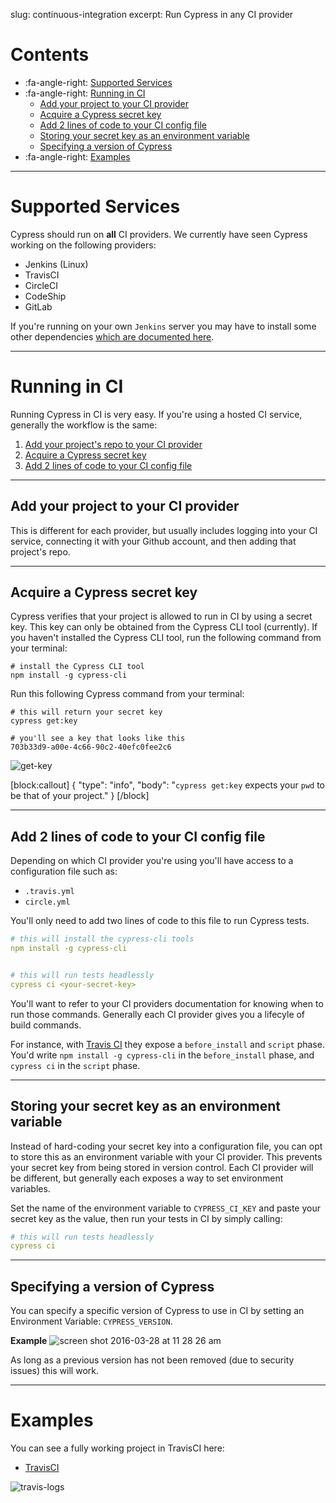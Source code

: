 slug: continuous-integration
excerpt: Run Cypress in any CI provider

# Contents

- :fa-angle-right: [Supported Services](#section-supported-services)
- :fa-angle-right: [Running in CI](#section-running-in-ci)
  - [Add your project to your CI provider](#section-add-you-project-to-your-ci-provider)
  - [Acquire a Cypress secret key](#section-acquire-a-cypress-secret-key)
  - [Add 2 lines of code to your CI config file](#section-add-2-lines-of-code-to-your-ci-config-file)
  - [Storing your secret key as an environment variable](#section-storing-your-secret-key-as-an-environment-variable)
  - [Specifying a version of Cypress](#section-specifying-a-version-of-cypress)
- :fa-angle-right: [Examples](#section-examples)

***

# Supported Services

Cypress should run on **all** CI providers. We currently have seen Cypress working on the following providers:

- Jenkins (Linux)
- TravisCI
- CircleCI
- CodeShip
- GitLab

If you're running on your own `Jenkins` server you may have to install some other dependencies [which are documented here](https://on.cypress.io/guides/troubleshooting).

***

# Running in CI

Running Cypress in CI is very easy. If you're using a hosted CI service, generally the workflow is the same:

1. [Add your project's repo to your CI provider](#add-your-project-to-your-ci-provider)
2. [Acquire a Cypress secret key](#acquire-a-cypress-secret-key)
3. [Add 2 lines of code to your CI config file](#add-2-lines-of-code-to-your-ci-config-file)

***

## Add your project to your CI provider

This is different for each provider, but usually includes logging into your CI service, connecting it with your Github account, and then adding that project's repo.

***

## Acquire a Cypress secret key

Cypress verifies that your project is allowed to run in CI by using a secret key. This key can only be obtained from the Cypress CLI tool (currently). If you haven't installed the Cypress CLI tool, run the following command from your terminal:

```shell
# install the Cypress CLI tool
npm install -g cypress-cli
```

Run this following Cypress command from your terminal:

```shell
# this will return your secret key
cypress get:key
```

```shell
# you'll see a key that looks like this
703b33d9-a00e-4c66-90c2-40efc0fee2c6
```

![get-key](https://cloud.githubusercontent.com/assets/1268976/9291525/8ea13f28-4393-11e5-955e-1a41fee12f5f.gif)

[block:callout]
{
  "type": "info",
  "body": "`cypress get:key` expects your `pwd` to be that of your project."
}
[/block]

***

## Add 2 lines of code to your CI config file

Depending on which CI provider you're using you'll have access to a configuration file such as:

- `.travis.yml`
- `circle.yml`

You'll only need to add two lines of code to this file to run Cypress tests.

```yaml
# this will install the cypress-cli tools
npm install -g cypress-cli


# this will run tests headlessly
cypress ci <your-secret-key>
```

You'll want to refer to your CI providers documentation for knowing when to run those commands. Generally each CI provider gives you a lifecyle of build commands.

For instance, with [Travis CI](https://docs.travis-ci.com/user/customizing-the-build/#The-Build-Lifecycle) they expose a `before_install` and `script` phase. You'd write `npm install -g cypress-cli` in the `before_install` phase, and `cypress ci` in the `script` phase.

***

## Storing your secret key as an environment variable

Instead of hard-coding your secret key into a configuration file, you can opt to store this as an environment variable with your CI provider. This prevents your secret key from being stored in version control. Each CI provider will be different, but generally each exposes a way to set environment variables.

Set the name of the environment variable to `CYPRESS_CI_KEY` and paste your secret key as the value, then run your tests in CI by simply calling:

```yaml
# this will run tests headlessly
cypress ci
```

***

## Specifying a version of Cypress

You can specify a specific version of Cypress to use in CI by setting an Environment Variable: `CYPRESS_VERSION`.

**Example**
![screen shot 2016-03-28 at 11 28 26 am](https://cloud.githubusercontent.com/assets/1271364/14081365/601e2da4-f4d8-11e5-8ea8-0491ffcb0999.png)

As long as a previous version has not been removed (due to security issues) this will work.

***

# Examples

You can see a fully working project in TravisCI here:

- [TravisCI](https://github.com/cypress-io/cypress-example-todomvc#4-run-in-travis-ci)

![travis-logs](https://cloud.githubusercontent.com/assets/1268976/9291527/8ea21024-4393-11e5-86b7-80e3b5d1047e.gif)

